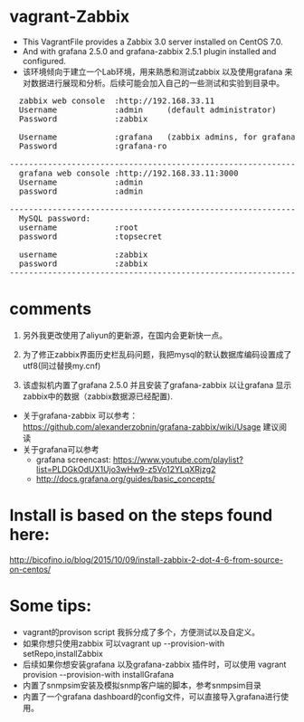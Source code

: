 vagrant-Zabbix
==============

* This VagrantFile provides a Zabbix 3.0 server installed on CentOS 7.0.   
* And with grafana 2.5.0 and grafana-zabbix 2.5.1 plugin installed and configured.
* 该环境倾向于建立一个Lab环境，用来熟悉和测试zabbix 以及使用grafana 来对数据进行展现和分析。后续可能会加入自己的一些测试和实验到目录中。

<pre>
  zabbix web console  :http://192.168.33.11
  Username            :admin     (default administrator)
  Password            :zabbix

  Username            :grafana   (zabbix admins, for grafana datasource)
  Password            :grafana-ro

------------------------------------------------------------------------
  grafana web console :http://192.168.33.11:3000
  Username            :admin
  password            :admin

------------------------------------------------------------------------
  MySQL password:
  username            :root
  password            :topsecret

  username            :zabbix
  password            :zabbix
------------------------------------------------------------------------
</pre>  

comments
========
1. 另外我更改使用了aliyun的更新源，在国内会更新快一点。

2. 为了修正zabbix界面历史栏乱码问题，我把mysql的默认数据库编码设置成了utf8(同过替换my.cnf)

3. 该虚拟机内置了grafana 2.5.0 并且安装了grafana-zabbix 以让grafana 显示zabbix中的数据（zabbix数据源已经配置).


* 关于grafana-zabbix 可以参考：https://github.com/alexanderzobnin/grafana-zabbix/wiki/Usage 建议阅读
* 关于grafana可以参考
  * grafana screencast: https://www.youtube.com/playlist?list=PLDGkOdUX1Ujo3wHw9-z5Vo12YLqXRjzg2
  *  http://docs.grafana.org/guides/basic_concepts/


Install is based on the steps found here:
========================================
 http://bicofino.io/blog/2015/10/09/install-zabbix-2-dot-4-6-from-source-on-centos/

Some tips:
=========
* vagrant的provison script 我拆分成了多个，方便测试以及自定义。
* 如果你想只使用zabbix 可以vagrant up --provision-with setRepo,installZabbix
* 后续如果你想安装grafana 以及grafana-zabbix 插件时，可以使用 vagrant provision --provision-with installGrafana
* 内置了snmpsim安装及模拟snmp客户端的脚本，参考snmpsim目录
* 内置了一个grafana dashboard的config文件，可以直接导入grafana进行使用。
